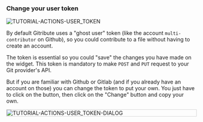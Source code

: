 ### Change your user token

<div>
  <img
    alt="TUTORIAL-ACTIONS-USER_TOKEN"
    src="https://raw.githubusercontent.com/multi-coop/gitribute-documentation-content/main/images/tutorial/commented/tutorial-06.png"
    />
</div>

By default Gitribute uses a "ghost user" token (like the account `multi-contributor` on Github), so you could contribute to a file without having to create an account.

The token is essential so you could "save" the changes you have made on the widget. This token is mandatory to make `POST` and `PUT` request to your Git provider's API.

But if you are familiar with Github or Gitlab (and if you already have an account on those) you can change the token to put your own. You just have to click on the button, then click on the "Change" button and copy your own.

<div style="border: thin solid lightgrey;">
  <img
    alt="TUTORIAL-ACTIONS-USER_TOKEN-DIALOG"
    src="https://raw.githubusercontent.com/multi-coop/gitribute-documentation-content/main/images/tutorial/actions-token.png"
    />
</div>
